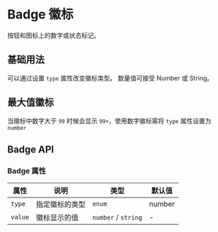 <!--
 * @Author: 2171204141@qq.com
 * @Date: 2024-12-24 11:41:57
 * @LastEditors: Dream
 * @Description:
-->

# Badge 徽标

按钮和图标上的数字或状态标记。

## 基础用法

可以通过设置 `type` 属性改变徽标类型。
数量值可接受 Number 或 String。

<demo vue="../../example/badge/base.vue"></demo>

## 最大值徽标

当徽标中数字大于 `99` 时候会显示 `99+`，使用数字徽标需将 `type` 属性设置为 `number`

<demo vue="../../example/badge/number.vue"></demo>

## Badge API

### Badge 属性

| 属性    | 说明           | 类型                                 | 默认值 |
| ------- | -------------- | ------------------------------------ | ------ |
| `type`  | 指定徽标的类型 | `enum`<Tool value="number,string,"/> | number |
| `value` | 徽标显示的值   | `number` / `string`                  | -      |
